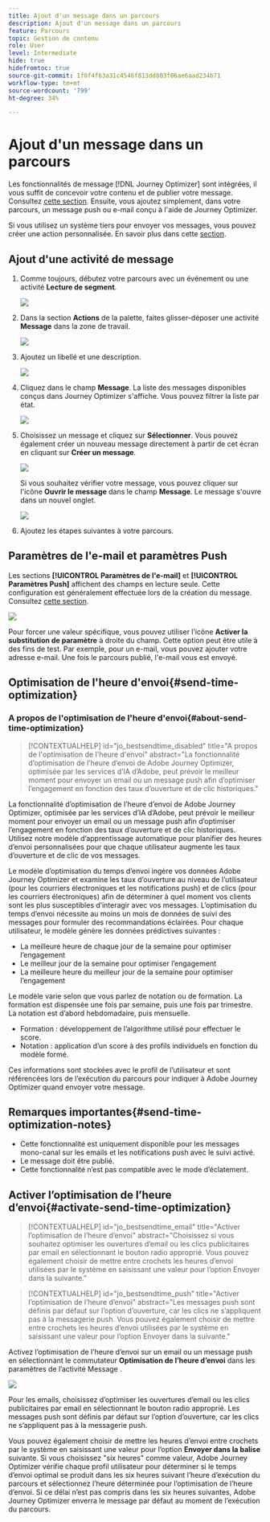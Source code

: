 ```yaml
---
title: Ajout d'un message dans un parcours
description: Ajout d'un message dans un parcours
feature: Parcours
topic: Gestion de contenu
role: User
level: Intermediate
hide: true
hidefromtoc: true
source-git-commit: 1f0f4f63a31c4546f813dd803f06ae6aad234b71
workflow-type: tm+mt
source-wordcount: '799'
ht-degree: 34%

---
```


# Ajout d&#39;un message dans un parcours

Les fonctionnalités de message [!DNL Journey Optimizer] sont intégrées, il vous suffit de concevoir votre contenu et de publier votre message. Consultez [cette section](../get-started-content.md). Ensuite, vous ajoutez simplement, dans votre parcours, un message push ou e-mail conçu à l&#39;aide de Journey Optimizer.

Si vous utilisez un système tiers pour envoyer vos messages, vous pouvez créer une action personnalisée. En savoir plus dans cette [section](../action/action.md).

## Ajout d&#39;une activité de message

1. Comme toujours, débutez votre parcours avec un événement ou une activité **Lecture de segment**.

   ![](../assets/jo-message0.png)

1. Dans la section **Actions** de la palette, faites glisser-déposer une activité **Message** dans la zone de travail.

   ![](../assets/jo-message1.png)

1. Ajoutez un libellé et une description.

   ![](../assets/jo-message2.png)

1. Cliquez dans le champ **Message**. La liste des messages disponibles conçus dans Journey Optimizer s&#39;affiche. Vous pouvez filtrer la liste par état.

   ![](../assets/jo-message3.png)

1. Choisissez un message et cliquez sur **Sélectionner**. Vous pouvez également créer un nouveau message directement à partir de cet écran en cliquant sur **Créer un message**.

   ![](../assets/jo-message4-ter.png)

   Si vous souhaitez vérifier votre message, vous pouvez cliquer sur l&#39;icône **Ouvrir le message** dans le champ **Message**. Le message s&#39;ouvre dans un nouvel onglet.

   ![](../assets/jo-message4-bis.png)

1. Ajoutez les étapes suivantes à votre parcours.

## Paramètres de l&#39;e-mail et paramètres Push

Les sections **[!UICONTROL Paramètres de l&#39;e-mail]** et **[!UICONTROL Paramètres Push]** affichent des champs en lecture seule. Cette configuration est généralement effectuée lors de la création du message. Consultez [cette section](../get-started-content.md).

![](../assets/jo-message4.png)

Pour forcer une valeur spécifique, vous pouvez utiliser l’icône **Activer la substitution de paramètre** à droite du champ. Cette option peut être utile à des fins de test. Par exemple, pour un e-mail, vous pouvez ajouter votre adresse e-mail. Une fois le parcours publié, l&#39;e-mail vous est envoyé.

## Optimisation de l&#39;heure d&#39;envoi{#send-time-optimization}

### A propos de l&#39;optimisation de l&#39;heure d&#39;envoi{#about-send-time-optimization}

>[!CONTEXTUALHELP]
>id="jo_bestsendtime_disabled"
>title="A propos de l&#39;optimisation de l&#39;heure d&#39;envoi"
>abstract="La fonctionnalité d’optimisation de l’heure d’envoi de Adobe Journey Optimizer, optimisée par les services d’IA d’Adobe, peut prévoir le meilleur moment pour envoyer un email ou un message push afin d’optimiser l’engagement en fonction des taux d’ouverture et de clic historiques."

La fonctionnalité d’optimisation de l’heure d’envoi de Adobe Journey Optimizer, optimisée par les services d’IA d’Adobe, peut prévoir le meilleur moment pour envoyer un email ou un message push afin d’optimiser l’engagement en fonction des taux d’ouverture et de clic historiques. Utilisez notre modèle d’apprentissage automatique pour planifier des heures d’envoi personnalisées pour que chaque utilisateur augmente les taux d’ouverture et de clic de vos messages.

Le modèle d’optimisation du temps d’envoi ingère vos données Adobe Journey Optimizer et examine les taux d’ouverture au niveau de l’utilisateur (pour les courriers électroniques et les notifications push) et de clics (pour les courriers électroniques) afin de déterminer à quel moment vos clients sont les plus susceptibles d’interagir avec vos messages. L’optimisation du temps d’envoi nécessite au moins un mois de données de suivi des messages pour formuler des recommandations éclairées. Pour chaque utilisateur, le modèle génère les données prédictives suivantes :

* La meilleure heure de chaque jour de la semaine pour optimiser l’engagement
* Le meilleur jour de la semaine pour optimiser l’engagement
* La meilleure heure du meilleur jour de la semaine pour optimiser l’engagement

Le modèle varie selon que vous parlez de notation ou de formation. La formation est dispensée une fois par semaine, puis une fois par trimestre. La notation est d’abord hebdomadaire, puis mensuelle.

* Formation : développement de l’algorithme utilisé pour effectuer le score.
* Notation : application d’un score à des profils individuels en fonction du modèle formé.

Ces informations sont stockées avec le profil de l’utilisateur et sont référencées lors de l’exécution du parcours pour indiquer à Adobe Journey Optimizer quand envoyer votre message.

## Remarques importantes{#send-time-optimization-notes}

* Cette fonctionnalité est uniquement disponible pour les messages mono-canal sur les emails et les notifications push avec le suivi activé.
* Le message doit être publié.
* Cette fonctionnalité n’est pas compatible avec le mode d’éclatement.

## Activer l’optimisation de l’heure d’envoi{#activate-send-time-optimization}

>[!CONTEXTUALHELP]
>id="jo_bestsendtime_email"
>title="Activer l’optimisation de l’heure d’envoi"
>abstract="Choisissez si vous souhaitez optimiser les ouvertures d’email ou les clics publicitaires par email en sélectionnant le bouton radio approprié. Vous pouvez également choisir de mettre entre crochets les heures d’envoi utilisées par le système en saisissant une valeur pour l’option Envoyer dans la suivante."

>[!CONTEXTUALHELP]
>id="jo_bestsendtime_push"
>title="Activer l’optimisation de l’heure d’envoi"
>abstract="Les messages push sont définis par défaut sur l’option d’ouverture, car les clics ne s’appliquent pas à la messagerie push. Vous pouvez également choisir de mettre entre crochets les heures d’envoi utilisées par le système en saisissant une valeur pour l’option Envoyer dans la suivante."

Activez l’optimisation de l’heure d’envoi sur un email ou un message push en sélectionnant le commutateur **Optimisation de l’heure d’envoi** dans les paramètres de l’activité Message .

![](../assets/jo-message5.png)

Pour les emails, choisissez d’optimiser les ouvertures d’email ou les clics publicitaires par email en sélectionnant le bouton radio approprié. Les messages push sont définis par défaut sur l’option d’ouverture, car les clics ne s’appliquent pas à la messagerie push.

Vous pouvez également choisir de mettre les heures d’envoi entre crochets par le système en saisissant une valeur pour l’option **Envoyer dans la balise** suivante. Si vous choisissez &quot;six heures&quot; comme valeur, Adobe Journey Optimizer vérifie chaque profil utilisateur pour déterminer si le temps d’envoi optimal se produit dans les six heures suivant l’heure d’exécution du parcours et sélectionnez l’heure déterminée pour l’optimisation de l’heure d’envoi. Si ce délai n’est pas compris dans les six heures suivantes, Adobe Journey Optimizer enverra le message par défaut au moment de l’exécution du parcours.
